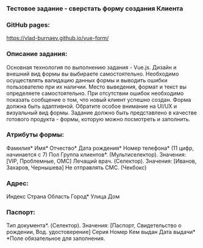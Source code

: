 ### Тестовое задание - сверстать форму создания Клиента

### GitHub pages:
https://vlad-burnaev.github.io/vue-form/

### Описание задания:
Основная технология по выполнению задания - Vue.js.
Дизайн и внешний вид формы вы выбираете самостоятельно.
Необходимо осуществлять валидацию данных формы и выводить ошибки пользователю при их наличии. Место выведения, формат и текст вы определяете самостоятельно.
При отсутствии ошибок необходимо показать сообщение о том, что новый клиент успешно создан.
Форма должна быть адаптивной.
Обратите особое внимание на UI/UX и визуальный вид формы.
Задание должно быть представлено в качестве готового продукта - формы, которую можно посмотреть и заполнить.

### Атрибуты формы:
Фамилия*
Имя*
Отчество*
Дата рождения*
Номер телефона* (11 цифр, начинается с 7)
Пол
Группа клиентов*. (Мультиселектор). Значения: [VIP, Проблемные, ОМС]
Лечащий врач. (Cелектор). Значения: [Иванов, Захаров, Чернышева]
Не отправлять СМС. (Чекбокс)

### Адрес:
Индекс
Страна
Область
Город*
Улица
Дом

### Паспорт:
Тип документа*. (Cелектор). Значения: [Паспорт, Свидетельство о рождении, Вод. удостоверение]
Серия
Номер
Кем выдан
Дата выдачи*
*Поле обязательное для заполнения.

